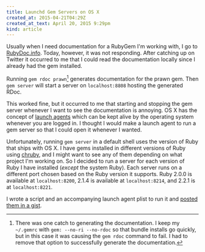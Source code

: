 ```yaml
---
title: Launchd Gem Servers on OS X
created_at: 2015-04-21T04:29Z
created_at_text: April 20, 2015 9:29pm
kind: article
---
```

Usually when I need documentation for a RubyGem I'm working with, I go to [RubyDoc.info][].
Today, however, it was not responding.
After catching up on Twitter it occurred to me that I could read the documentation locally since I already had the gem installed.

Running `gem rdoc prawn`[^1] generates documentation for the prawn gem.
Then `gem server` will start a server on `localhost:8808` hosting the generated RDoc.

This worked fine, but it occurred to me that starting and stopping the gem server whenever I want to see the documentation is annoying.
OS X has the concept of [launch agents][] which can be kept alive by the operating system whenever you are logged in.
I thought I would make a launch agent to run a gem server so that I could open it whenever I wanted.

Unfortunately, running `gem server` in a default shell uses the version of Ruby that ships with OS X.
I have gems installed in different versions of Ruby using [chruby][], and I might want to see any of them depending on what project I'm working on.
So I decided to run a server for each version of Ruby I have installed (*except* the system Ruby).
Each server runs on a different port chosen based on the Ruby version it supports.
Ruby 2.0.0 is available at `localhost:8200`, 2.1.4 is available at `localhost:8214`, and 2.2.1 is at `localhost:8221`.

I wrote a script and an accompanying launch agent plist to run it and [posted them in a gist][gist].

[^1]: There was one catch to generating the documentation. I keep my `~/.gemrc` with `gem: --no-ri --no-rdoc` so that bundle installs go quickly, but in this case it was causing the `gem rdoc` command to fail. I had to remove that option to successfully generate the documentation.

[chruby]: https://github.com/postmodern/chruby
[gist]: https://gist.github.com/adamstegman/76d9cb40a8a3d92ea0e6
[launch agents]: https://developer.apple.com/library/mac/documentation/MacOSX/Conceptual/BPSystemStartup/Chapters/CreatingLaunchdJobs.html
[RubyDoc.info]: http://www.rubydoc.info/gems
